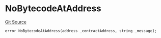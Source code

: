 # NoBytecodeAtAddress
[Git Source](https://github.com/thrackle-io/tron/blob/16aa388bf7edf8163f2f93600ba5d420a17a40c0/src/protocol/economic/ruleProcessor/RuleProcessorDiamondLib.sol)


```solidity
error NoBytecodeAtAddress(address _contractAddress, string _message);
```

